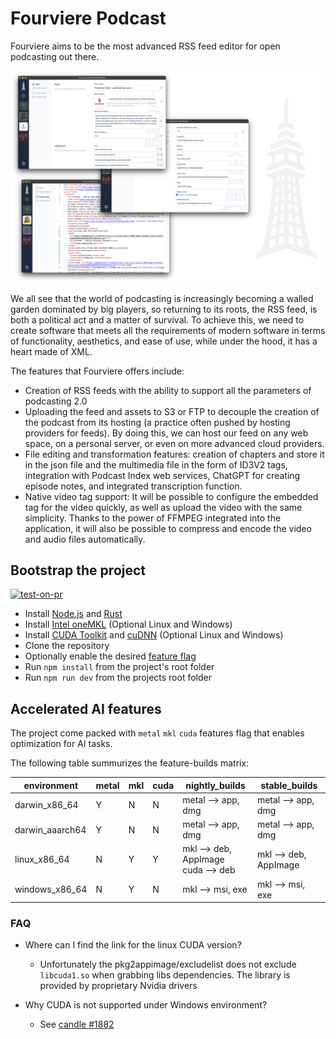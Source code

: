 # Fourviere Podcast

Fourviere aims to be the most advanced RSS feed editor for open podcasting out there.

![Fourviere](./docs/fourviere.png)

We all see that the world of podcasting is increasingly becoming a walled garden dominated by big players, so returning to its roots, the RSS feed, is both a political act and a matter of survival. To achieve this, we need to create software that meets all the requirements of modern software in terms of functionality, aesthetics, and ease of use, while under the hood, it has a heart made of XML.

The features that Fourviere offers include:

- Creation of RSS feeds with the ability to support all the parameters of podcasting 2.0
- Uploading the feed and assets to S3 or FTP to decouple the creation of the podcast from its hosting (a practice often pushed by hosting providers for feeds). By doing this, we can host our feed on any web space, on a personal server, or even on more advanced cloud providers.
- File editing and transformation features: creation of chapters and store it in the json file and the multimedia file in the form of ID3V2 tags, integration with Podcast Index web services, ChatGPT for creating episode notes, and integrated transcription function.
- Native video tag support: It will be possible to configure the embedded tag for the video quickly, as well as upload the video with the same simplicity. Thanks to the power of FFMPEG integrated into the application, it will also be possible to compress and encode the video and audio files automatically.

## Bootstrap the project

[![test-on-pr](https://github.com/fourviere/fourviere-podcast/actions/workflows/test-on-pr.yml/badge.svg)](https://github.com/fourviere/fourviere-podcast/actions/workflows/test-on-pr.yml)

- Install [Node.js](https://nodejs.org/en) and [Rust](https://www.rust-lang.org/)
- Install [Intel oneMKL](https://www.intel.com/content/www/us/en/developer/tools/oneapi/onemkl-download.html) (Optional Linux and Windows)
- Install [CUDA Toolkit](https://developer.nvidia.com/cuda-downloads) and [cuDNN](https://developer.nvidia.com/cudnn-downloads) (Optional Linux and Windows) 
- Clone the repository
- Optionally enable the desired [feature flag](#accelerated-ai-features) 
- Run `npm install` from the project's root folder
- Run `npm run dev` from the projects root folder

## Accelerated AI features
The project come packed with `metal` `mkl` `cuda` features flag that enables optimization for AI tasks.

The following table summurizes the feature-builds matrix:

| environment     | metal | mkl | cuda | nightly_builds                         | stable_builds         |
|-----------------|-------|-----|------|----------------------------------------|-----------------------|
| darwin_x86_64   | Y     | N   | N    | metal --> app, dmg                     | metal --> app, dmg    |
| darwin_aaarch64 | Y     | N   | N    | metal --> app, dmg                     | metal --> app, dmg    |
| linux_x86_64    | N     | Y   | Y    | mkl  --> deb, AppImage<br>cuda --> deb | mkl --> deb, AppImage |
| windows_x86_64  | N     | Y   | N    | mkl --> msi, exe                       | mkl --> msi, exe      |
 
### FAQ

- Where can I find the link for the linux CUDA version?
  - Unfortunately the pkg2appimage/excludelist does not exclude `libcuda1.so` when grabbing libs dependencies. The library is provided by proprietary Nvidia drivers

- Why CUDA is not supported under Windows environment?
  - See [candle #1882](https://github.com/huggingface/candle/issues/1882)